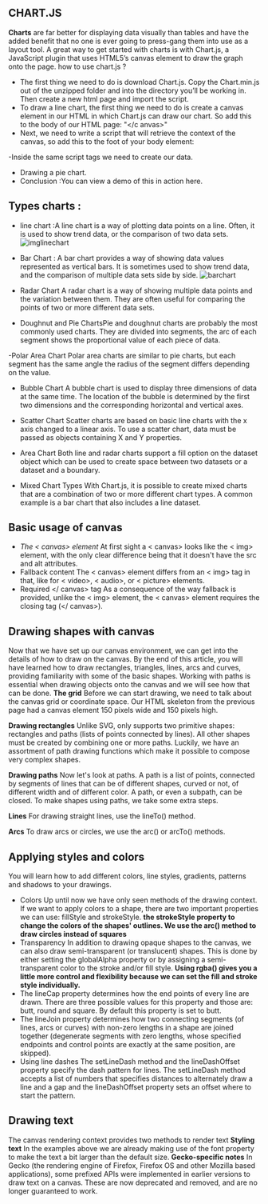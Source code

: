 ## CHART.JS
**Charts** are far better for displaying data visually than tables and have the added benefit that no one is ever going to press-gang them into use as a layout tool. 
A great way to get started with charts is with Chart.js, a JavaScript plugin that uses HTML5’s canvas element to draw the graph onto the page. 
how to use chart.js ?
- The first thing we need to do is download Chart.js. Copy the Chart.min.js out of the unzipped folder and into the directory you’ll be working in. Then create a new html page and import the script.
- To draw a line chart, the first thing we need to do is create a canvas element in our HTML in which Chart.js can draw our chart. So add this to the body of our HTML page:
"<c anvas i d="buyers" w idth="600" h eight="400"></c anvas>"
- Next, we need to write a script that will retrieve the context of the canvas, so add this to the foot of your body element:

-Inside the same script tags we need to create our data.
- Drawing a pie chart.
- Conclusion :You can view a demo of this in action here.

## Types charts :
 - line chart :A line chart is a way of plotting data points on a line. Often, it is used to show trend data, or the comparison of two data sets.
 ![imglinechart](https://www.excel-easy.com/examples/images/line-chart/line-chart.png)
 - Bar Chart :
A bar chart provides a way of showing data values represented as vertical bars. It is sometimes used to show trend data, and the comparison of multiple data sets side by side.
![barchart](https://images.squarespace-cdn.com/content/v1/55b6a6dce4b089e11621d3ed/1598373583669-2T51UP9OLLWDK4GXMXT1/ke17ZwdGBToddI8pDm48kJr_IgrJng_8BO3hFtkXDOd7gQa3H78H3Y0txjaiv_0fDoOvxcdMmMKkDsyUqMSsMWxHk725yiiHCCLfrh8O1z5QHyNOqBUUEtDDsRWrJLTm5KLKmglmQrJ3HgLr6FItTejSvVsrnJzd3KFdstMGnV68V9HhiwqvhWZGXF9DPdyu/Investment+by+area+of+impact.png)

- Radar Chart
A radar chart is a way of showing multiple data points and the variation between them.
They are often useful for comparing the points of two or more different data sets.

- Doughnut and Pie ChartsPie and doughnut charts are probably the most commonly used charts. They are divided into segments, the arc of each segment shows the proportional value of each piece of data.

-Polar Area Chart
Polar area charts are similar to pie charts, but each segment has the same angle the radius of the segment differs depending on the value.

- Bubble Chart
A bubble chart is used to display three dimensions of data at the same time. The location of the bubble is determined by the first two dimensions and the corresponding horizontal and vertical axes.

- Scatter Chart
Scatter charts are based on basic line charts with the x axis changed to a linear axis. To use a scatter chart, data must be passed as objects containing X and Y properties.

- Area Chart
Both line and radar charts support a fill option on the dataset object which can be used to create space between two datasets or a dataset and a boundary.

- Mixed Chart Types
With Chart.js, it is possible to create mixed charts that are a combination of two or more different chart types. A common example is a bar chart that also includes a line dataset.

## Basic usage of canvas
 - *The < canvas> element*
 At first sight a < canvas> looks like the < img> element, with the only clear difference being that it doesn't have the src and alt attributes. 
- Fallback content
The < canvas> element differs from an < img> tag in that, like for < video>, < audio>, or < picture> elements.
- Required </ canvas> tag
As a consequence of the way fallback is provided, unlike the < img> element, the < canvas> element requires the closing tag (</ canvas>). 

## Drawing shapes with canvas
Now that we have set up our canvas environment, we can get into the details of how to draw on the canvas. By the end of this article, you will have learned how to draw rectangles, triangles, lines, arcs and curves, providing familiarity with some of the basic shapes. Working with paths is essential when drawing objects onto the canvas and we will see how that can be done.
**The grid**
Before we can start drawing, we need to talk about the canvas grid or coordinate space. Our HTML skeleton from the previous page had a canvas element 150 pixels wide and 150 pixels high. 

**Drawing rectangles**
Unlike SVG, <canvas> only supports two primitive shapes: rectangles and paths (lists of points connected by lines). All other shapes must be created by combining one or more paths. Luckily, we have an assortment of path drawing functions which make it possible to compose very complex shapes.

**Drawing paths**
Now let's look at paths. A path is a list of points, connected by segments of lines that can be of different shapes, curved or not, of different width and of different color. A path, or even a subpath, can be closed. To make shapes using paths, we take some extra steps.

**Lines**
For drawing straight lines, use the lineTo() method.

**Arcs**
To draw arcs or circles, we use the arc() or arcTo() methods.

## Applying styles and colors
You will learn how to add different colors, line styles, gradients, patterns and shadows to your drawings.
- Colors
Up until now we have only seen methods of the drawing context. If we want to apply colors to a shape, there are two important properties we can use: fillStyle and strokeStyle.
**the strokeStyle property to change the colors of the shapes' outlines. We use the arc() method to draw circles instead of squares**
- Transparency
In addition to drawing opaque shapes to the canvas, we can also draw semi-transparent (or translucent) shapes. This is done by either setting the globalAlpha property or by assigning a semi-transparent color to the stroke and/or fill style.
**Using rgba() gives you a little more control and flexibility because we can set the fill and stroke style individually.**
- The lineCap
 property determines how the end points of every line are drawn. There are three possible values for this property and those are: butt, round and square. By default this property is set to butt.
 - The lineJoin 
 property determines how two connecting segments (of lines, arcs or curves) with non-zero lengths in a shape are joined together (degenerate segments with zero lengths, whose specified endpoints and control points are exactly at the same position, are skipped).
 - Using line dashes
The setLineDash method and the lineDashOffset property specify the dash pattern for lines. The setLineDash method accepts a list of numbers that specifies distances to alternately draw a line and a gap and the lineDashOffset property sets an offset where to start the pattern.

## Drawing text
The canvas rendering context provides two methods to render text
**Styling text**
In the examples above we are already making use of the font property to make the text a bit larger than the default size.
**Gecko-specific notes**
In Gecko (the rendering engine of Firefox, Firefox OS and other Mozilla based applications), some prefixed APIs were implemented in earlier versions to draw text on a canvas. These are now deprecated and removed, and are no longer guaranteed to work.